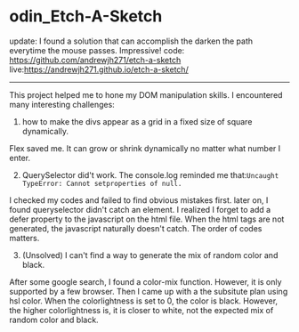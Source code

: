 # odin_Etch-A-Sketch

update:
I found a solution that can accomplish the darken the path everytime the mouse passes. Impressive!
code: https://github.com/andrewjh271/etch-a-sketch
live:https://andrewjh271.github.io/etch-a-sketch/

---

This project helped me to hone my DOM manipulation skills. I encountered many interesting challenges:

1. how to make the divs appear as a grid in a fixed size of square dynamically.

Flex saved me. It can grow or shrink dynamically no matter what number I enter.

2. QuerySelector did't work. The console.log reminded me that:```Uncaught TypeError: Cannot setproperties of null.```

I checked my codes and failed to find obvious mistakes first. later on, I found queryselector didn't catch an element. I realized I forget to add a defer property to the javascript on the html file. When the html tags are not generated, the javascript naturally doesn't catch. The order of codes matters.

3. (Unsolved) I can't find a way to generate the mix of random color and black.

After some google search, I found a color-mix function. However, it is only supported by a few browser.
Then I came up with a the subsitute plan using hsl color. When the colorlightness is set to 0, the color is black. However, the higher colorlightness is, it is closer to white, not the expected mix of random color and black. 
 
